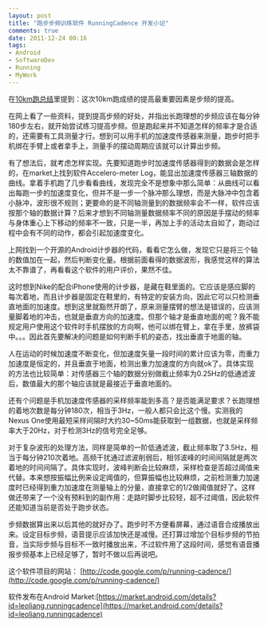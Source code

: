 ```yaml
---
layout: post
title: "跑步步频训练软件 RunningCadence 开发小记"
comments: true
date: 2011-12-24 00:16
tags:
- Android
- SoftwareDev
- Running
- MyWork
---
```

在[10km跑总结](/2011/11/15/Nike-Lunar-Run-10-/)里提到：这次10km跑成绩的提高最重要因素是步频的提高。

在网上看了一些资料，提到提高步频的好处，并指出长跑理想的步频应该在每分钟180步左右，就开始尝试练习提高步频。但是跑起来并不知道怎样的频率才是合适的，还需要有工具测量才行。想到可以用手机的加速度传感器来测量，跑步时把手机绑在手臂上或者拿手上，测量手的摆动周期应该就可以计算出步频。

有了想法后，就考虑怎样实现。先要知道跑步时加速度传感器得到的数据会是怎样的，在market上找到软件Accelero-meter Log，能显出加速度传感器三轴数据的曲线。拿着手机跑了几步看看曲线，发现完全不是想象中那么简单：从曲线可以看出每跑一步的加速度变化，但并不是一步一个脉冲那么理想，而是大脉冲中包含着小脉冲，波形很不规则；更要命的是不同轴测量到的数据频率会不一样，软件应该按那个轴的数据计算？后来才想到不同轴测量数据频率不同的原因是手摆动的频率与身体重心上下移动的频率不一致，只是一半，再加上手的活动太自如了，跑动过程中会有不同的动作，都会引起加速度变化。

上网找到一个开源的Android计步器的代码，看看它怎么做，发现它只是将三个轴的数值加在一起，然后判断变化量。根据前面看得的数据波形，我感觉这样的算法太不靠谱了，再看看这个软件的用户评价，果然不佳。

这时想到Nike的配合iPhone使用的计步器，是藏在鞋里面的。它应该是感应脚的每次着地，而且计步器是固定在鞋里的，有特定的安装方向，因此它可以只检测垂直地面的加速度。想到这里就豁然开朗了，原来测量摆臂的想法是错误的，应该测量脚着地的冲击，也就是垂直方向的加速度。但那个轴才是垂直地面的呢？我不能规定用户使用这个软件时手机摆放的方向啊，他可以绑在臂上，拿在手里，放裤袋中。。。因此首先要解决的问题是如何判断手机的姿态，找出垂直于地面的轴。

人在运动的时候加速度不断变化，但加速度矢量一段时间的累计应该为零，而重力加速度是恒定的，并且垂直于地面，检测出重力加速度的方向就ok了。具体实现的方法也比较简单：对传感器三个轴的数据分别做截止频率为0.25Hz的低通滤波后，数值最大的那个轴应该就是最接近于垂直地面的。

还有个问题是手机加速度传感器的采样频率能到多高？是否能满足要求？长跑理想的着地次数是每分钟180次，相当于3Hz，一般人都只会比这个慢。实测我的Nexus One使用最短采样间隔时大约30~50ms能获取到一组数据，也就是采样频率大于20Hz，对于检测3Hz的信号完全足够。

对于复杂波形的处理方法，同样是简单的一阶低通滤波，截止频率取了3.5Hz，相当于每分钟210次着地。高频干扰通过滤波削弱后，相邻波峰的时间间隔就是两次着地的时间间隔了。具体实现时，波峰判断会比较麻烦，采样检查是否超过阈值来代替。本来想按振幅比例来设定阈值的，但算振幅也比较麻烦，之前检测重力加速度时已经得到重力加速度在测量轴上的分量，直接拿它的1/2做阈值就好了。这样做还带来了一个没有预料到的副作用：走路时脚步比较轻，超不过阈值，因此软件还能知道当前是否处于跑步状态。

步频数据算出来以后其他的就好办了。跑步时不方便看屏幕，通过语音合成播放出来。设定目标步频，语音提示应该加快还是减慢。还打算过增加个目标步频的节拍音，当实际步频与目标不一致时播放出来，不过软件用了这段时间，感觉有语音播报步频基本上已经足够了，暂时不做以后再说吧。

这个软件项目的网站： [http://code.google.com/p/running-cadence/](http://code.google.com/p/running-cadence/)

软件发布在Android Market:[https://market.android.com/details?id=leoliang.runningcadence](https://market.android.com/details?id=leoliang.runningcadence)
